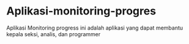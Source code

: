# Aplikasi-monitoring-progres
Aplikasi Monitoring progress ini adalah aplikasi yang dapat membantu kepala seksi, analis, dan programmer
